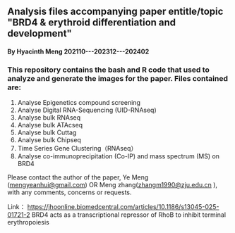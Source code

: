## Analysis files accompanying paper entitle/topic "BRD4 & erythroid differentiation and development"

#### By Hyacinth Meng   202110---202312---202402

### This repository contains the bash and R code that  used to analyze and generate the images for the paper. Files contained are:

1. Analyse Epigenetics compound screening 
2. Analyse Digital RNA-Sequencing (UID-RNAseq) 
3. Analyse bulk RNAseq
4. Analyse bulk ATAcseq
5. Analyse bulk Cuttag
6. Analyse bulk Chipseq
7. Time Series Gene Clustering（RNAseq）
8. Analyse co-immunoprecipitation (Co-IP) and mass spectrum (MS)  on BRD4

Please contact the author of the paper, Ye Meng (mengyeanhui@gmail.com)  OR Meng zhang(zhangm1990@zju.edu.cn ), with any comments, concerns or requests.


Link： 
https://jhoonline.biomedcentral.com/articles/10.1186/s13045-025-01721-2
BRD4 acts as a transcriptional repressor of RhoB to inhibit terminal erythropoiesis
